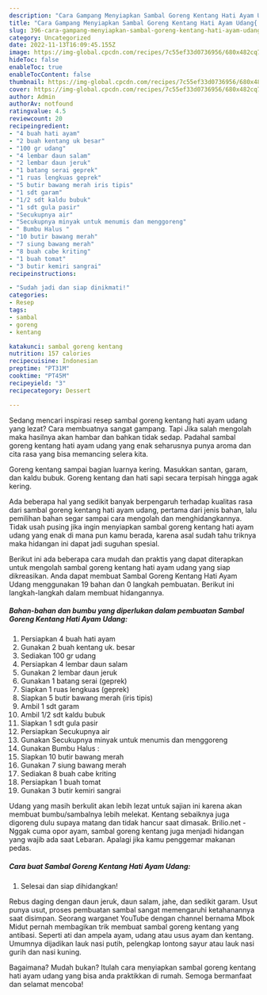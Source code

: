 ```yaml
---
description: "Cara Gampang Menyiapkan Sambal Goreng Kentang Hati Ayam Udang{ yang Lezat Sekali,  Menu Buat lebaran"
title: "Cara Gampang Menyiapkan Sambal Goreng Kentang Hati Ayam Udang{ yang Lezat Sekali,  Menu Buat lebaran"
slug: 396-cara-gampang-menyiapkan-sambal-goreng-kentang-hati-ayam-udang-yang-lezat-sekali-menu-buat-lebaran
category: Uncategorized
date: 2022-11-13T16:09:45.155Z
image: https://img-global.cpcdn.com/recipes/7c55ef33d0736956/680x482cq70/sambal-goreng-kentang-hati-ayam-udang-foto-resep-utama.jpg
hideToc: false
enableToc: true
enableTocContent: false
thumbnail: https://img-global.cpcdn.com/recipes/7c55ef33d0736956/680x482cq70/sambal-goreng-kentang-hati-ayam-udang-foto-resep-utama.jpg
cover: https://img-global.cpcdn.com/recipes/7c55ef33d0736956/680x482cq70/sambal-goreng-kentang-hati-ayam-udang-foto-resep-utama.jpg
author: Admin
authorAv: notfound
ratingvalue: 4.5
reviewcount: 20
recipeingredient:
- "4 buah hati ayam"
- "2 buah kentang uk besar"
- "100 gr udang"
- "4 lembar daun salam"
- "2 lembar daun jeruk"
- "1 batang serai geprek"
- "1 ruas lengkuas geprek"
- "5 butir bawang merah iris tipis"
- "1 sdt garam"
- "1/2 sdt kaldu bubuk"
- "1 sdt gula pasir"
- "Secukupnya air"
- "Secukupnya minyak untuk menumis dan menggoreng"
- " Bumbu Halus "
- "10 butir bawang merah"
- "7 siung bawang merah"
- "8 buah cabe kriting"
- "1 buah tomat"
- "3 butir kemiri sangrai"
recipeinstructions:

- "Sudah jadi dan siap dinikmati!"
categories:
- Resep
tags:
- sambal
- goreng
- kentang

katakunci: sambal goreng kentang 
nutrition: 157 calories
recipecuisine: Indonesian
preptime: "PT31M"
cooktime: "PT45M"
recipeyield: "3"
recipecategory: Dessert

---
```



Sedang mencari inspirasi resep sambal goreng kentang hati ayam udang yang lezat? Cara membuatnya sangat gampang. Tapi Jika salah mengolah maka hasilnya akan hambar dan bahkan tidak sedap. Padahal sambal goreng kentang hati ayam udang yang enak seharusnya punya aroma dan cita rasa yang bisa memancing selera kita.


Goreng kentang sampai bagian luarnya kering. Masukkan santan, garam, dan kaldu bubuk. Goreng kentang dan hati sapi secara terpisah hingga agak kering.

Ada beberapa hal yang sedikit banyak berpengaruh terhadap kualitas rasa dari sambal goreng kentang hati ayam udang, pertama dari jenis bahan, lalu pemilihan bahan segar sampai cara mengolah dan menghidangkannya. Tidak usah pusing jika ingin menyiapkan sambal goreng kentang hati ayam udang yang enak di mana pun kamu berada, karena asal sudah tahu triknya maka hidangan ini dapat jadi suguhan spesial.


Berikut ini ada beberapa cara mudah dan praktis yang dapat diterapkan untuk mengolah sambal goreng kentang hati ayam udang yang siap dikreasikan. Anda dapat membuat Sambal Goreng Kentang Hati Ayam Udang menggunakan 19 bahan dan 0 langkah pembuatan. Berikut ini langkah-langkah dalam membuat hidangannya.

<!--inarticleads1-->

##### Bahan-bahan dan bumbu yang diperlukan dalam pembuatan Sambal Goreng Kentang Hati Ayam Udang:

1. Persiapkan 4 buah hati ayam
1. Gunakan 2 buah kentang uk. besar
1. Sediakan 100 gr udang
1. Persiapkan 4 lembar daun salam
1. Gunakan 2 lembar daun jeruk
1. Gunakan 1 batang serai (geprek)
1. Siapkan 1 ruas lengkuas (geprek)
1. Siapkan 5 butir bawang merah (iris tipis)
1. Ambil 1 sdt garam
1. Ambil 1/2 sdt kaldu bubuk
1. Siapkan 1 sdt gula pasir
1. Persiapkan Secukupnya air
1. Gunakan Secukupnya minyak untuk menumis dan menggoreng
1. Gunakan  Bumbu Halus :
1. Siapkan 10 butir bawang merah
1. Gunakan 7 siung bawang merah
1. Sediakan 8 buah cabe kriting
1. Persiapkan 1 buah tomat
1. Gunakan 3 butir kemiri sangrai


Udang yang masih berkulit akan lebih lezat untuk sajian ini karena akan membuat bumbu/sambalnya lebih melekat. Kentang sebaiknya juga digoreng dulu supaya matang dan tidak hancur saat dimasak. Brilio.net - Nggak cuma opor ayam, sambal goreng kentang juga menjadi hidangan yang wajib ada saat Lebaran. Apalagi jika kamu penggemar makanan pedas. 

<!--inarticleads2-->

##### Cara buat Sambal Goreng Kentang Hati Ayam Udang:


1. Selesai dan siap dihidangkan!

Rebus daging dengan daun jeruk, daun salam, jahe, dan sedikit garam. Usut punya usut, proses pembuatan sambal sangat memengaruhi ketahanannya saat disimpan. Seorang warganet YouTube dengan channel bernama Mbok Midut pernah membagikan trik membuat sambal goreng kentang yang antibasi. Seperti ati dan ampela ayam, udang atau usus ayam dan kentang. Umumnya dijadikan lauk nasi putih, pelengkap lontong sayur atau lauk nasi gurih dan nasi kuning. 

Bagaimana? Mudah bukan? Itulah cara menyiapkan sambal goreng kentang hati ayam udang yang bisa anda praktikkan di rumah. Semoga bermanfaat dan selamat mencoba!
